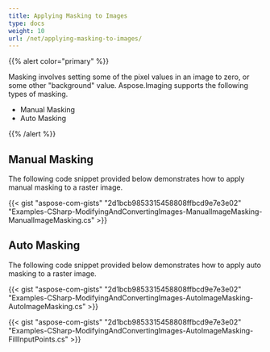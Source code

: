 ```yaml
---
title: Applying Masking to Images
type: docs
weight: 10
url: /net/applying-masking-to-images/
---
```


{{% alert color="primary" %}} 

Masking involves setting some of the pixel values in an image to zero, or some other "background" value. Aspose.Imaging supports the following types of masking.

- Manual Masking
- Auto Masking

{{% /alert %}} 
## **Manual Masking**
The following code snippet provided below demonstrates how to apply manual masking to a raster image.

{{< gist "aspose-com-gists" "2d1bcb9853315458808ffbcd9e7e3e02" "Examples-CSharp-ModifyingAndConvertingImages-ManualImageMasking-ManualImageMasking.cs" >}}
## **Auto Masking**
The following code snippet provided below demonstrates how to apply auto masking to a raster image.

{{< gist "aspose-com-gists" "2d1bcb9853315458808ffbcd9e7e3e02" "Examples-CSharp-ModifyingAndConvertingImages-AutoImageMasking-AutoImageMasking.cs" >}}

{{< gist "aspose-com-gists" "2d1bcb9853315458808ffbcd9e7e3e02" "Examples-CSharp-ModifyingAndConvertingImages-AutoImageMasking-FillInputPoints.cs" >}}




